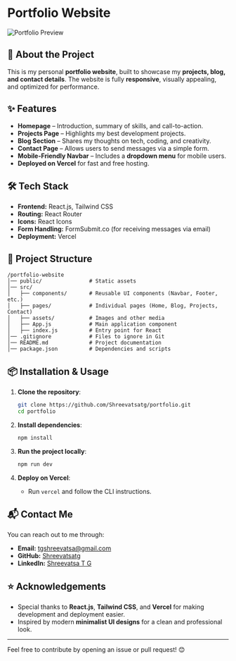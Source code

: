 # Portfolio Website

![Portfolio Preview](https://your-website-preview-link.com)

## 🚀 About the Project
This is my personal **portfolio website**, built to showcase my **projects, blog, and contact details**. The website is fully **responsive**, visually appealing, and optimized for performance.

## ✨ Features
- **Homepage** – Introduction, summary of skills, and call-to-action.
- **Projects Page** – Highlights my best development projects.
- **Blog Section** – Shares my thoughts on tech, coding, and creativity.
- **Contact Page** – Allows users to send messages via a simple form.
- **Mobile-Friendly Navbar** – Includes a **dropdown menu** for mobile users.
- **Deployed on Vercel** for fast and free hosting.

## 🛠 Tech Stack
- **Frontend:** React.js, Tailwind CSS
- **Routing:** React Router
- **Icons:** React Icons
- **Form Handling:** FormSubmit.co (for receiving messages via email)
- **Deployment:** Vercel

## 📂 Project Structure
```
/portfolio-website
│── public/               # Static assets
│── src/
│   ├── components/       # Reusable UI components (Navbar, Footer, etc.)
│   ├── pages/            # Individual pages (Home, Blog, Projects, Contact)
│   ├── assets/           # Images and other media
│   ├── App.js            # Main application component
│   ├── index.js          # Entry point for React
│── .gitignore            # Files to ignore in Git
│── README.md             # Project documentation
│── package.json          # Dependencies and scripts
```

## 📦 Installation & Usage
1. **Clone the repository**:
   ```sh
   git clone https://github.com/Shreevatsatg/portfolio.git
   cd portfolio
   ```

2. **Install dependencies**:
   ```sh
   npm install
   ```

3. **Run the project locally**:
   ```sh
   npm run dev
   ```

4. **Deploy on Vercel**:
   - Run `vercel` and follow the CLI instructions.

## 📬 Contact Me
You can reach out to me through:
- **Email:** [tgshreevatsa@gmail.com](mailto:tgshreevatsa@gmail.com)
- **GitHub:** [Shreevatsatg](https://github.com/Shreevatsatg)
- **LinkedIn:** [Shreevatsa T G](https://linkedin.com/in/shreevatsa-t-g-7b6509314)

## ⭐️ Acknowledgements
- Special thanks to **React.js**, **Tailwind CSS**, and **Vercel** for making development and deployment easier.
- Inspired by modern **minimalist UI designs** for a clean and professional look.

---
Feel free to contribute by opening an issue or pull request! 😊

